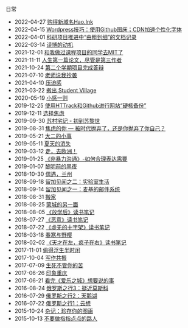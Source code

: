 日常
- 2022-04-27 [购得新域名Hao.Ink](/posts/richang/2022_04_27)
- 2022-04-15 [Wordpress技巧：使用Github图床；CDN加速个性化字体](/posts/richang/2022_04_15)
- 2022-04-01 [科研项目推进中“由粗到细”的文档记录](/posts/richang/2022_04_01)
- 2022-03-14 [读博的动机](/posts/richang/2022_03_14)
- 2021-12-01 [和我做过课程项目的同学去MIT了](/posts/richang/2021_12_01)
- 2021-11-11 [人生第一篇论文，尽管是第三作者](/posts/richang/2021_11_11)
- 2021-10-24 [第二个学期项目完成答辩](/posts/richang/2021_10_24)
- 2021-07-10 [老师说我抄袭](/posts/richang/2021_07_10)
- 2021-04-10 [压迫感](/posts/richang/2021_04_10)
- 2021-03-22 [搬出 Student Village](/posts/richang/2021_03_22)
- 2020-05-19 [小感一则](/posts/richang/2020_05_19)
- 2019-12-25 [使用HTTrack和Github进行网站“硬核备份”](/posts/richang/2019_12_25)
- 2019-12-11 [选择焦虑](/posts/richang/2019_12_11)
- 2019-09-30 [苏村宅记 - 初到苏黎世](/posts/richang/2019_09_30)
- 2019-08-31 [焦虑的你 — 被时代抛弃了，还是你抛弃了你自己？](/posts/richang/2019_08_31)
- 2019-05-21 [大二的小事](/posts/richang/2019_05_21)
- 2019-05-11 [夏天的消失](/posts/richang/2019_05_11)
- 2019-03-12 [走，去欧洲！](/posts/richang/2019_03_12)
- 2019-01-25 [《非暴力沟通》-如何合理表达需要](/posts/richang/2019_01_25)
- 2019-01-07 [黎明前的黑夜](/posts/richang/2019_01_07)
- 2018-10-30 [偶遇，兰州](/posts/richang/2018_10_30)
- 2018-09-18 [留加见闻之二：实验室生活](/posts/richang/2018_09_18)
- 2018-09-14 [留加见闻之一：麦基的邮件系统](/posts/richang/2018_09_14)
- 2018-08-31 [搬家](/posts/richang/2018_08_31)
- 2018-08-25 [蒙城的另一面](/posts/richang/2018_08_25)
- 2018-08-05 [《放学后》读书笔记](/posts/richang/2018_08_05)
- 2018-07-27 [《恶意》读书笔记](/posts/richang/2018_07_27)
- 2018-07-22 [《虚无的十字架》读书笔记](/posts/richang/2018_07_22)
- 2018-03-18 [春寒与野樱](/posts/richang/2018_03_18)
- 2018-02-02 [《天才在左，疯子在右》读书笔记](/posts/richang/2018_02_02)
- 2017-11-01 [偷得浮生半时闲](/posts/richang/2017_11_01)
- 2017-10-04 [写作共振](/posts/richang/2017_10_14)
- 2017-07-09 [生死不管你的苦](/posts/richang/2017_07_09)
- 2017-06-26 [印象重庆](/posts/richang/2017_06_26)
- 2017-06-21 [看完《爱乐之城》想要说的事](/posts/richang/2017_06_21)
- 2016-08-24 [俄罗斯之行3：挺近莫斯科](/posts/richang/2016_08_24)
- 2016-07-29 [俄罗斯之行2：天鹅湖](/posts/richang/2016_07_29)
- 2016-07-22 [俄罗斯之行1：云想](/posts/richang/2016_07_22)
- 2015-10-24 [杂记：珍存你的图画](/posts/richang/2015_10_24)
- 2015-10-13 [不要做指指点点的路人](/posts/richang/2015_10_13)
